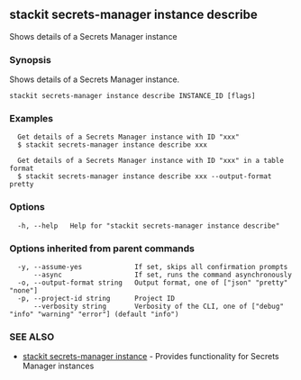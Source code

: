 ## stackit secrets-manager instance describe

Shows details of a Secrets Manager instance

### Synopsis

Shows details of a Secrets Manager instance.

```
stackit secrets-manager instance describe INSTANCE_ID [flags]
```

### Examples

```
  Get details of a Secrets Manager instance with ID "xxx"
  $ stackit secrets-manager instance describe xxx

  Get details of a Secrets Manager instance with ID "xxx" in a table format
  $ stackit secrets-manager instance describe xxx --output-format pretty
```

### Options

```
  -h, --help   Help for "stackit secrets-manager instance describe"
```

### Options inherited from parent commands

```
  -y, --assume-yes             If set, skips all confirmation prompts
      --async                  If set, runs the command asynchronously
  -o, --output-format string   Output format, one of ["json" "pretty" "none"]
  -p, --project-id string      Project ID
      --verbosity string       Verbosity of the CLI, one of ["debug" "info" "warning" "error"] (default "info")
```

### SEE ALSO

* [stackit secrets-manager instance](./stackit_secrets-manager_instance.md)	 - Provides functionality for Secrets Manager instances

